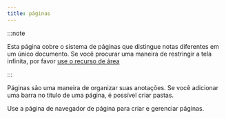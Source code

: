 ```yaml
---
title: páginas
---
```


:::note

Esta página cobre o sistema de páginas que distingue notas diferentes em um único documento. Se você procurar uma maneira de restringir a tela infinita, por favor [use o recurso de área](../area)

:::

Páginas são uma maneira de organizar suas anotações.
Se você adicionar uma barra no título de uma página, é possível criar pastas.

Use a página de navegador de página para criar e gerenciar páginas.
